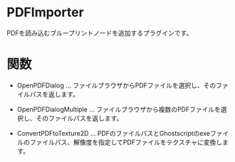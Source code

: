# PDFImporter
PDFを読み込むブループリントノードを追加するプラグインです。

# 関数
- OpenPDFDialog ... ファイルブラウザからPDFファイルを選択し、そのファイルパスを返します。

- OpenPDFDialogMultiple ... ファイルブラウザから複数のPDFファイルを選択し、そのファイルパスを返します。

- ConvertPDFtoTexture2D ... PDFのファイルパスとGhostscriptのexeファイルのファイルパス、解像度を指定してPDFファイルをテクスチャに変換します。
